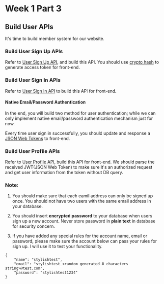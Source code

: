 # Week 1 Part 3

## Build User APIs

It's time to build member system for our website.

### Build User Sign Up APIs

Refer to [User Sign Up API](https://github.com/AppWorks-School/API-Doc/tree/master/Stylish#user-sign-up-api), and build this API. You should use [crypto hash](https://nodejs.org/api/crypto.html#crypto_class_hash) to generate access token for front-end.

### Build User Sign In APIs

Refer to [User Sign In API](https://github.com/AppWorks-School/API-Doc/tree/master/Stylish#user-sign-in-api) to build this API for front-end.

#### Native Email/Password Authentication

In the end, you will build two method for user authentication; while we can only implement native email/password authentication mechanism just for now.

Every time user sign in successfully, you should update and response a [JSON Web Tokens](https://jwt.io/introduction) to front-end.

### Build User Profile APIs

Refer to [User Profile API](https://github.com/AppWorks-School/API-Doc/tree/master/Stylish#user-profile-api), build this API for front-end. We should parse the received JWT(JSON Web Token) to make sure it's an authorized request and get user information from the token without DB query.

### Note:

1. You should make sure that each eamil address can only be signed up once. You should not have two users with the same email address in your database.

2. You should insert **encrypted password** to your database when users sign up a new account. Never store password in **plain text** in database for security concern.

3. If you have added any special rules for the account name, email or password, please make sure the account below can pass your rules for sign up. I will use it to test your functionality.
```
{
    "name": "stylishtest",
    "email": "stylishtest_<random generated 8 characters string>@test.com",
    "password": "stylishtest1234"
}
```